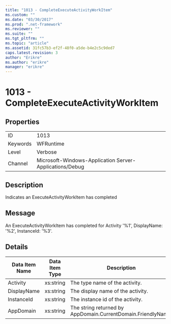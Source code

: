 ```yaml
---
title: "1013 - CompleteExecuteActivityWorkItem"
ms.custom: ""
ms.date: "03/30/2017"
ms.prod: ".net-framework"
ms.reviewer: ""
ms.suite: ""
ms.tgt_pltfrm: ""
ms.topic: "article"
ms.assetid: 31fc57b3-ef2f-48f0-a5de-b4e2c5c9ded7
caps.latest.revision: 3
author: "Erikre"
ms.author: "erikre"
manager: "erikre"
---
```

# 1013 - CompleteExecuteActivityWorkItem
## Properties  
  
|||  
|-|-|  
|ID|1013|  
|Keywords|WFRuntime|  
|Level|Verbose|  
|Channel|Microsoft-Windows-Application Server-Applications/Debug|  
  
## Description  
 Indicates an ExecuteActivityWorkItem has completed  
  
## Message  
 An ExecuteActivityWorkItem has completed for Activity '%1', DisplayName: '%2', InstanceId: '%3'.  
  
## Details  
  
|Data Item Name|Data Item Type|Description|  
|--------------------|--------------------|-----------------|  
|Activity|xs:string|The type name of the activity.|  
|DisplayName|xs:string|The display name of the activity.|  
|InstanceId|xs:string|The instance id of the activity.|  
|AppDomain|xs:string|The string returned by AppDomain.CurrentDomain.FriendlyName.|
